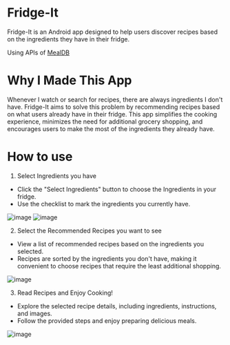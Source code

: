 # Fridge-It
Fridge-It is an Android app designed to help users discover recipes based on the ingredients they have in their fridge. 

Using APIs of [MealDB](https://www.themealdb.com/api.php)

# Why I Made This App

Whenever I watch or search for recipes, there are always ingredients I don't have. 
Fridge-It aims to solve this problem by recommending recipes based on what users already have in their fridge. 
This app simplifies the cooking experience, minimizes the need for additional grocery shopping, and encourages users to make the most of the ingredients they already have.


# How to use
1. Select Ingredients you have

- Click the "Select Ingredients" button to choose the Ingredients in your fridge.
- Use the checklist to mark the ingredients you currently have.

![image](https://github.com/KimDa99/Fridge-It/assets/91198933/947451fd-3920-468e-97ba-b13b6f6c4b1d)
![image](https://github.com/KimDa99/Fridge-It/assets/91198933/a3e607e0-0723-4c28-ae0d-2b33aabf396f)


  
2. Select the Recommended Recipes you want to see

- View a list of recommended recipes based on the ingredients you selected.
- Recipes are sorted by the ingredients you don't have, making it convenient to choose recipes that require the least additional shopping.

![image](https://github.com/KimDa99/Fridge-It/assets/91198933/0d10b1d0-5a88-4088-ae6a-3e78fc3b11a3)


3. Read Recipes and Enjoy Cooking!

- Explore the selected recipe details, including ingredients, instructions, and images.
- Follow the provided steps and enjoy preparing delicious meals.

![image](https://github.com/KimDa99/Fridge-It/assets/91198933/eeb56e7d-05fb-4315-a03e-7d98b143e3bf)

